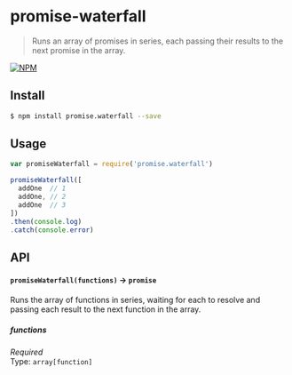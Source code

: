 # promise-waterfall
> Runs an array of promises in series, each passing their results to the next promise in the array.

[![NPM][promise-waterfall-icon]][promise-waterfall-url]

## Install

```sh
$ npm install promise.waterfall --save
```

## Usage

```js
var promiseWaterfall = require('promise.waterfall')

promiseWaterfall([
  addOne  // 1
  addOne, // 2
  addOne  // 3
])
.then(console.log)
.catch(console.error)
```

## API

#### `promiseWaterfall(functions)` -> `promise`

Runs the array of functions in series, waiting for each to resolve and passing each result to the next function in the array.

##### functions

*Required*  
Type: `array[function]`


[promise-waterfall-icon]: https://nodei.co/npm/promise.waterfall.png?downloads=true
[promise-waterfall-url]: https://npmjs.org/package/promise.waterfall
